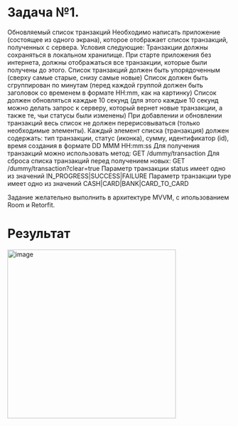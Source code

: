 # Задача №1. 

Обновляемый список транзакций
Необходимо написать приложение (состоящее из одного экрана), которое отображает список транзакций, полученных с сервера. Условия следующие:
Транзакции должны сохраняться в локальном хранилище. При старте приложения без интернета, должны отображаться все транзакции, которые были получены до этого.
Список транзакций должен быть упорядоченным (сверху самые старые, снизу самые новые)
Список должен быть сгруппирован по минутам (перед каждой группой должен быть заголовок со временем в формате HH:mm, как на картинку)
Список должен обновляться каждые 10 секунд (для этого каждые 10 секунд можно делать запрос к серверу, который вернет новые транзакции, а также те, чьи статусы были изменены)
При добавлении и обновлении транзакций весь список не должен перерисовываться (только необходимые элементы).
Каждый элемент списка (транзакция) должен содержать: тип транзакции, статус (иконка), сумму, идентификатор (id), время создания в формате DD MMM HH:mm:ss
Для получения транзакций можно использовать метод: GET /dummy/transaction
Для сброса списка транзакций перед получением новых: GET /dummy/transaction?clear=true
Параметр транзакции status имеет одно из значений IN_PROGRESS|SUCCESS|FAILURE
Параметр транзакции type имеет одно из значений CASH|CARD|BANK|CARD_TO_CARD

Задание желательно выполнить в архитектуре MVVM, с ипользованием Room и Retorfit.

# Результат

<img width="379" alt="image" src="https://user-images.githubusercontent.com/6671446/278893417-9cd463ad-d8c4-4dbd-9656-a306b21b92b5.png">
